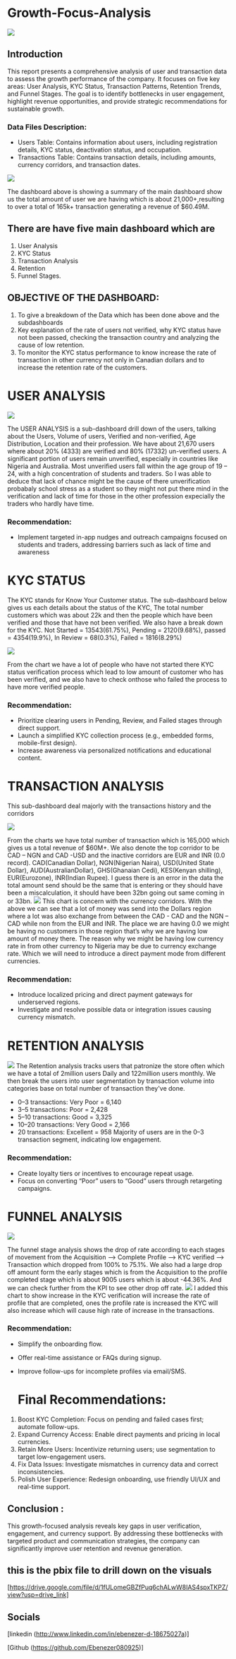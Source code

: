 # Growth-Focus-Analysis

![](https://github.com/Ebenezer080925/Growth-Focus-Analysis/blob/main/Growth%20focus%20heading.png)

## Introduction 

 This report presents a comprehensive analysis of user and transaction data to assess the
growth performance of the company. It focuses on five key areas: User Analysis, KYC Status,
Transaction Patterns, Retention Trends, and Funnel Stages. The goal is to identify bottlenecks in
user engagement, highlight revenue opportunities, and provide strategic recommendations for
sustainable growth.

### Data Files Description:

- Users Table: Contains information about users, including registration details, KYC status, deactivation
status, and occupation.
- Transactions Table: Contains transaction details, including amounts, currency corridors, and
transaction dates.

![](https://github.com/Ebenezer080925/Growth-Focus-Analysis/blob/main/Screenshot%202025-05-13%20093514.png)

 The dashboard above is showing a summary of the main dashboard show us
the total amount of user we are having which is about 21,000+,resulting to over a
total of 165k+ transaction generating a revenue of $60.49M.

   ## There are have five main dashboard which are

1. User Analysis
2. KYC Status
3. Transaction Analysis
4. Retention
5. Funnel Stages.

## OBJECTIVE OF THE DASHBOARD:

1. To give a breakdown of the Data which has been done above and the subdashboards
2. Key explanation of the rate of users not verified, why KYC status have not been
   passed, checking the transaction country and analyzing the cause of low retention.
3. To monitor the KYC status performance to know increase the rate of transaction
   in other currency not only in Canadian dollars and to increase the retention rate of
   the customers.



# USER ANALYSIS

![](https://github.com/Ebenezer080925/Growth-Focus-Analysis/blob/main/Screenshot%202025-05-19%20154220.png)

The USER ANALYSIS is a sub-dashboard drill down of the users, talking
about the Users, Volume of users, Verified and non-verified, Age Distribution,
Location and their profession.
 We have about 21,670 users where about 20% (4333) are verified and 80%
(17332) un-verified users. A significant portion of users remain unverified,
especially in countries like Nigeria and Australia. Most unverified users fall within
the age group of 19 – 24, with a high concentration of students and traders.
 So I was able to deduce that lack of chance might be the cause of there
unverification probabaly school stress as a student so they might not put there mind
in the verification and lack of time for those in the other profession expecially the
traders who hardly have time.

### Recommendation: 

- Implement targeted in-app nudges and outreach campaigns focused on
   students and traders, addressing barriers such as lack of time and awareness



# KYC STATUS 

The KYC stands for Know Your Customer status. The sub-dashboard below gives us
each details about the status of the KYC, The total number customers which was about
22k and then the people which have been verified and those that have not been
verified. We also have a break down for the KYC.
Not Started = 13543(61.75%), Pending = 2120(9.68%), passed = 4354(19.9%), In
Review = 68(0.3%), Failed = 1816(8.29%)

![](https://github.com/Ebenezer080925/Growth-Focus-Analysis/blob/main/Screenshot%202025-05-14%20171634.png)

From the chart we have a lot of people who have not started there KYC status verification process which
lead to low amount of customer who has been verified, and we also have to check onthose who failed the process to have more verified people.

### Recommendation:

- Prioritize clearing users in Pending, Review, and Failed stages through direct support.
- Launch a simplified KYC collection process (e.g., embedded forms, mobile-first
   design).
- Increase awareness via personalized notifications and educational content.


# TRANSACTION ANALYSIS

This sub-dashboard deal majorly with the transactions history and the corridors

![](https://github.com/Ebenezer080925/Growth-Focus-Analysis/blob/main/Screenshot%202025-05-14%20172203_1.png)

From the charts we have total number of transaction which is 165,000 which gives us a total revenue of $60M+. We also denote the top corridor to be CAD – NGN and CAD -USD and the inactive corridors are EUR and INR (0.0 record).
CAD(Canadian Dollar), NGN(Nigerian Naira), USD(United State Dollar), AUD(AustralianDollar), GHS(Ghanaian Cedi), KES(Kenyan shilling), EUR(Eurozone), INR(Indian Rupee).
I guess there is an error in the data the total amount send should be the same that is entering or they should have been a miscalculation, it should have been 32bn going out same coming in or 33bn.
![](https://github.com/Ebenezer080925/Growth-Focus-Analysis/blob/main/Screenshot%202025-05-19%20160358.png)
This chart is concern with the currency corridors. With the above we can see that a lot of money was send into the Dollars region where a lot was also exchange from between the CAD - CAD and the NGN – CAD while non from the EUR and INR. The place we are having 0.0 we might be having no customers in those region that’s why we are having low amount of money there. The reason why we might be having low currency rate in from other currency to Nigeria may be due to currency exchange rate. Which we will need to introduce a direct payment mode from different currencies.

### Recommendation:

- Introduce localized pricing and direct payment gateways for underserved
regions.
- Investigate and resolve possible data or integration issues causing currency
mismatch.

# RETENTION ANALYSIS

![](https://github.com/Ebenezer080925/Growth-Focus-Analysis/blob/main/Screenshot%202025-05-18%20232012.png)
The Retention analysis tracks users that patronize the store often which we have a total of 2million users Daily and 122million users monthly. We then break the users into user segmentation by transaction volume into categories base on total number of transaction they've done.

- 0–3 transactions: Very Poor = 6,140
- 3–5 transactions: Poor = 2,428
- 5–10 transactions: Good = 3,325
- 10–20 transactions: Very Good = 2,166
- 20 transactions: Excellent = 958
Majority of users are in the 0–3 transaction segment, indicating low engagement.

### Recommendation:
- Create loyalty tiers or incentives to encourage repeat usage.
- Focus on converting “Poor” users to “Good” users through retargeting
  campaigns.

# FUNNEL ANALYSIS

![](https://github.com/Ebenezer080925/Growth-Focus-Analysis/blob/main/Screenshot%202025-05-15%20151210_1.png)

The funnel stage analysis shows the drop of rate according to each stages of movement from the Acquisition --> Complete Profile --> KYC verified --> Transaction which dropped from 100% to 75.1%. We also had a large drop off amount form the early stages which is from the Acquisition to the profile completed stage which is about 9005 users which is about -44.36%. And we can check further from the KPI to see other drop off rate.
![](https://github.com/Ebenezer080925/Growth-Focus-Analysis/blob/main/Screenshot%202025-05-19%20162131.png)
I added this chart to show increase in the KYC verification will increase the rate of profile that are completed, ones the profile rate is increased the KYC will also increase which will cause high rate of increase in the transactions.

### Recommendation:
- Simplify the onboarding flow.
- Offer real-time assistance or FAQs during signup.
- Improve follow-ups for incomplete profiles via email/SMS.

  # Final Recommendations:

1. Boost KYC Completion: Focus on pending and failed cases first; automate
    follow-ups.
2. Expand Currency Access: Enable direct payments and pricing in local
  currencies.
3. Retain More Users: Incentivize returning users; use segmentation to target
   low-engagement users.
4. Fix Data Issues: Investigate mismatches in currency data and correct
   inconsistencies.
5. Polish User Experience: Redesign onboarding, use friendly UI/UX and
   real-time support.

## Conclusion :
This growth-focused analysis reveals key gaps in user verification, engagement, and currency support. By addressing these bottlenecks with targeted product and communication strategies, the company can significantly improve user retention and revenue generation.

## this is the pbix file to drill down on the visuals 
[https://drive.google.com/file/d/1fULomeGBZfPuq6chALwW8IAS4spxTKPZ/view?usp=drive_link]

## Socials
[linkedin (http://www.linkedin.com/in/ebenezer-d-18675027a)]

[Github (https://github.com/Ebenezer080925)]








